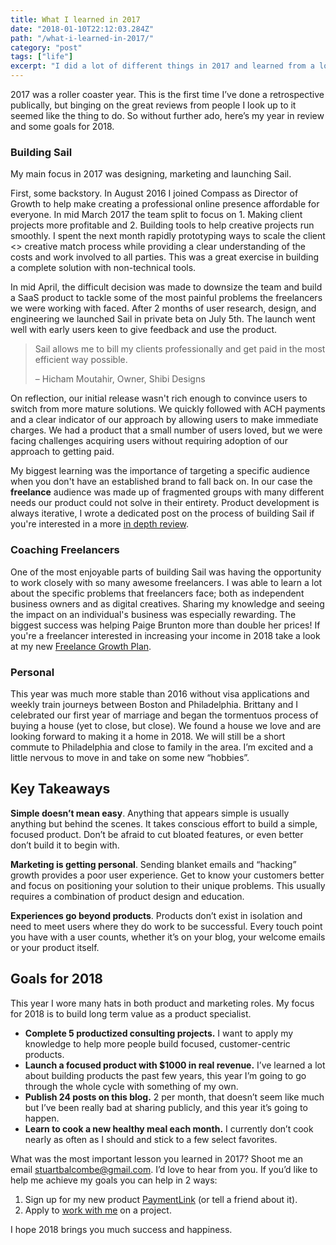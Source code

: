 ```yaml
---
title: What I learned in 2017
date: "2018-01-10T22:12:03.284Z"
path: "/what-i-learned-in-2017/"
category: "post"
tags: ["life"]
excerpt: "I did a lot of different things in 2017 and learned from a lot of amazing people. Here’s my year in review and some goals for 2018."
---
```


2017 was a roller coaster year. This is the first time I’ve done a retrospective publically, but binging on the great reviews from people I look up to it seemed like the thing to do. So without further ado, here’s my year in review and some goals for 2018.

### Building Sail
My main focus in 2017 was designing, marketing and launching Sail.

First, some backstory. In August 2016 I joined Compass as Director of Growth to help make creating a professional online presence affordable for everyone. In mid March 2017 the team split to focus on 1. Making client projects more profitable and 2. Building tools to help creative projects run smoothly. I spent the next month rapidly prototyping ways to scale the client <> creative match process while providing a clear understanding of the costs and work involved to all parties. This was a great exercise in building a complete solution with non-technical tools.

In mid April, the difficult decision was made to downsize the team and build a SaaS product to tackle some of the most painful problems the freelancers we were working with faced. After 2 months of user research, design, and engineering we launched Sail in private beta on July 5th. The launch went well with early users keen to give feedback and use the product.

> Sail allows me to bill my clients professionally and get paid in the most efficient way possible.
> 
> – Hicham Moutahir, Owner, Shibi Designs

On reflection, our initial release wasn't rich enough to convince users to switch from more mature solutions. We quickly followed with ACH payments and a clear indicator of our approach by allowing users to make immediate charges. We had a product that a small number of users loved, but we were facing challenges acquiring users without requiring adoption of our approach to getting paid. 

My biggest learning was the importance of targeting a specific audience when you don't have an established brand to fall back on. In our case the **freelance** audience was made up of fragmented groups with many different needs our product could not solve in their entirety. Product development is always iterative, I wrote a dedicated post on the process of building Sail if you're interested in a more [in depth review](/a/designing-one-to-one-payment-experiences).

### Coaching Freelancers
One of the most enjoyable parts of building Sail was having the opportunity to work closely with so many awesome freelancers. I was able to learn a lot about the specific problems that freelancers face; both as independent business owners and as digital creatives.
Sharing my knowledge and seeing the impact on an individual's business was especially rewarding. The biggest success was helping Paige Brunton more than double her prices! If you're a freelancer interested in increasing your income in 2018 take a look at my new [Freelance Growth Plan](/freelance-growth-plan).

### Personal
This year was much more stable than 2016 without visa applications and weekly train journeys between Boston and Philadelphia. Brittany and I celebrated our first year of marriage and began the tormentuos process of buying a house (yet to close, but close). We found a house we love and are looking forward to making it a home in 2018. We will still be a short commute to Philadelphia and close to family in the area. I’m excited and a little nervous to move in and take on some new “hobbies”.

## Key Takeaways
**Simple doesn’t mean easy**. Anything that appears simple is usually anything but behind the scenes. It takes conscious effort to build a simple, focused product. Don’t be afraid to cut bloated features, or even better don’t build it to begin with.

**Marketing is getting personal**. Sending blanket emails and “hacking” growth provides a poor user experience. Get to know your customers better and focus on positioning your solution to their unique problems. This usually requires a combination of product design and education.

**Experiences go beyond products**. Products don’t exist in isolation and need to meet users where they do work to be successful. Every touch point you have with a user counts, whether it’s on your blog, your welcome emails or your product itself. 

## Goals for 2018
This year I wore many hats in both product and marketing roles. My focus for 2018 is to build long term value as a product specialist.

- **Complete 5 productized consulting projects.** I want to apply my knowledge to help more people build focused, customer-centric products.
- **Launch a focused product with $1000 in real revenue.** I’ve learned a lot about building products the past few years, this year I’m going to go through the whole cycle with something of my own.
- **Publish 24 posts on this blog.** 2 per month, that doesn’t seem like much but I’ve been really bad at sharing publicly, and this year it’s going to happen.
- **Learn to cook a new healthy meal each month.** I currently don’t cook nearly as often as I should and stick to a few select favorites.

What was the most important lesson you learned in 2017? Shoot me an email [stuartbalcombe@gmail.com](mailto:stuartbalcombe@gmail.com). I’d love to hear from you. If you’d like to help me achieve my goals you can help in 2 ways:

1. Sign up for my new product [PaymentLink](https://www.paymentlink.me) (or tell a friend about it).
2. Apply to [work with me](/work-with-me) on a project.

I hope 2018 brings you much success and happiness. 
